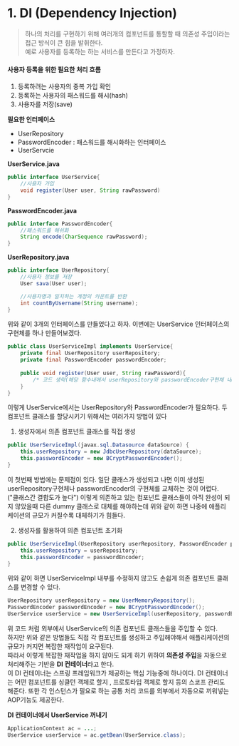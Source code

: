 # 1. DI (Dependency Injection)
> 하나의 처리를 구현하기 위해 여러개의 컴포넌트를 통할할 때 의존성 주입이라는 접근 방식이 큰 힘을 발휘한다.  
예로 사용자를 등록하는 하는 서비스를 만든다고 가정하자.

#### 사용자 등록을 위한 필요한 처리 흐름
1. 등록하려는 사용자의 중복 가입 확인
2. 등록하는 사용자의 패스워드를 해시(hash)
3. 사용자를 저장(save)

**필요한 인터페이스**  
- UserRepository 
- PasswordEncoder : 패스워드를 해시화하는 인터페이스
- UserServcie

**UserService.java**
```java
public interface UserService{
    //사용자 가입
    void register(User user, String rawPassword)
}
```
**PasswordEncoder.java**
```java
public interface PasswordEncoder{
    //패스워드를 해쉬화
    String encode(CharSequence rawPassword);
}
```
**UserRepository.java**
```java
public interface UserRepository{
    //사용자 정보를 저장
    User sava(User user);

    //사용자명과 일치하는 계정의 카운트를 반환
    int countByUsername(String username);
}

```
위와 같이 3개의 인터페이스를 만들었다고 하자. 이번에는 UserService 인터페이스의 구현체를 하나 만들어보겠다.

```java
public class UserServiceImpl implements UserService{
    private final UserRepository userRepository;
    private final PasswordEncoder passwordEncoder;
  
    public void register(User user, String rawPassword){
        /* 코드 생략(해당 함수내에서 userRepository와 passwordEncoder구현체 내부의 함수가 호출된다. */ 
    }
}

```

이렇게 UserService에서는 UserRepository와 PasswordEncoder가 필요하다. 두 컴포넌트 클래스를 할당시키기 위해서는 여러가지 방법이 있다
1. 생성자에서 의존 컴포넌트 클래스를 직접 생성
```java 
public UserServiceImpl(javax.sql.Datasource dataSource) {
    this.userRepository = new JdbcUserRepository(dataSource);
    this.passwordEncoder = new BCryptPasswordEncoder();
}
```
이 첫번째 방법에는 문제점이 있다. 일단 클래스가 생성되고 나면 이미 생성된 userRepository구현체나 passwordEncoder의 구현체를 교체하는 것이 어렵다.  
("클래스간 결합도가 높다") 
이렇게 의존하고 있는 컴포넌트 클래스들이 아직 완성이 되지 않았을때 다른 dummy 클래스로 대체를 해야하는데 위와 같이 하면 나중에 애플리케이션의 규모가 커질수록 대체하기가 힘들다.  

2. 생성자를 활용하여 의존 컴포넌트 초기화
```java
public UserServiceImpl(UserRepository userRepository, PasswordEncoder passwordEncoder) {
    this.userRepository = userRepository;
    this.passwordEncoder = passwordEncoder;
}
```
위와 같이 하면 UserServiceImpl 내부를 수정하지 않고도 손쉽게 의존 컴포넌트 클래스를 변경할 수 있다.

```java
UserRepository userRepository = new UserMemoryRepository();
PasswordEncoder passwordEncoder = new BCryptPasswordEncoder();
UserService userService = new UserServiceImpl(userRepository, passwordEncoder);
```
위 코드 처럼 외부에서 UserService의 의존 컴포넌트 클래스들을 주입할 수 있다.  
하지만 위와 같은 방법들도 직접 각 컴포넌트를 생성하고 주입해야해서 애플리케이션의 규모가 커지면 복잡한 재작업이 요구된다.  
따라서 이렇게 복잡한 재작업을 하지 않아도 되게 하기 위하여 **의존성 주입**을 자동으로 처리해주는 기반을 **DI 컨테이너**라고 한다.  
이 DI 컨테이너는 스프링 프레임워크가 제공하는 핵심 기능중에 하나이다.
DI 컨테이너는 어떤 컴포넌트를 싱클턴 객체로 할지 , 프로토타입 객체로 할지 등의 스코프 관리도 해준다. 또한 각 인스턴스가 필요로 하는 공통 처리 코드를
외부에서 자동으로 끼워넣는 AOP기능도 제공한다.  

**DI 컨테이너에서 UserService 꺼내기**
```java
ApplicationContext ac = ...; 
UserService userService = ac.getBean(UserService.class);
```
